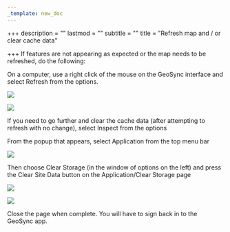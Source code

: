 ```yaml
---
_template: new_doc
---
```


+++
description = ""
lastmod = ""
subtitle = ""
title = "Refresh map and / or clear cache data"

+++
If features are not appearing as expected or the map needs to be refreshed, do the following:

On a computer, use a right click of the mouse on the GeoSync interface and select Refresh from the options.

![](/images/refresh.png)

![](/images/refresh1.png)

If you need to go further and clear the cache data (after attempting to refresh with no change), select Inspect from the options 

From the popup that appears, select Application from the top menu bar

![](/images/refresh2-1.png)

Then choose Clear Storage (in the window of options on the left) and press the Clear Site Data button on the Application/Clear Storage page

![](/images/refresh3.png)

![](/images/refreshcloseup.png)

Close the page when complete.  You will have to sign back in to the GeoSync app.

